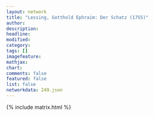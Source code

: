 ```yaml
---
layout: network
title: "Lessing, Gotthold Ephraim: Der Schatz (1755)"
author:
description:
headline:
modified:
category:
tags: []
imagefeature: 
mathjax: 
chart: 
comments: false
featured: false
list: false
networkdata: 249.json
---
```

{% include matrix.html %}
